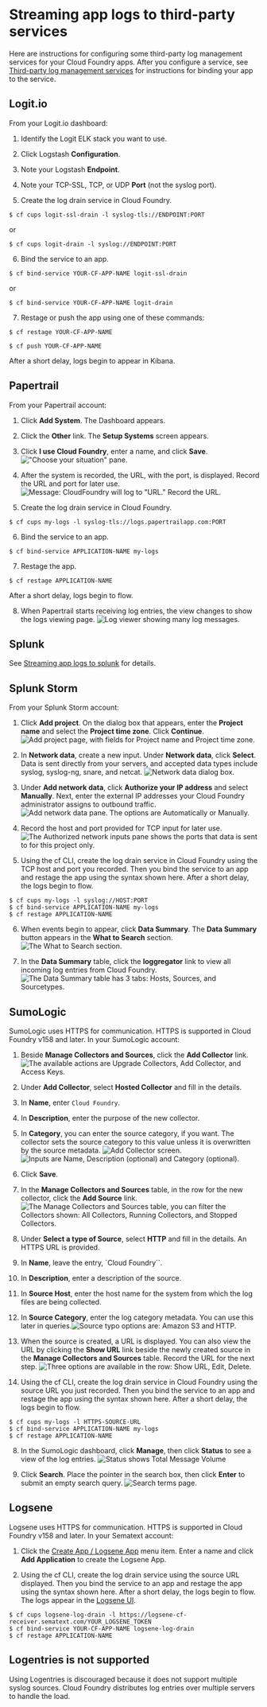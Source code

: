 # Streaming app logs to third-party services
Here are instructions for configuring some third-party log management services for your Cloud Foundry apps.
After you configure a service, see [Third-party log management services](https://docs.cloudfoundry.org/devguide/services/log-management.html) for instructions for binding your app to the service.

## Logit.io
From your Logit.io dashboard:

1. Identify the Logit ELK stack you want to use.

2. Click Logstash **Configuration**.

3. Note your Logstash **Endpoint**.

4. Note your TCP-SSL, TCP, or UDP **Port** (not the syslog port).

5. Create the log drain service in Cloud Foundry.
```
$ cf cups logit-ssl-drain -l syslog-tls://ENDPOINT:PORT
```
or
```
$ cf cups logit-drain -l syslog://ENDPOINT:PORT
```

6. Bind the service to an app.
```
$ cf bind-service YOUR-CF-APP-NAME logit-ssl-drain
```
or
```
$ cf bind-service YOUR-CF-APP-NAME logit-drain
```

7. Restage or push the app using one of these commands:
```
$ cf restage YOUR-CF-APP-NAME
```
```
$ cf push YOUR-CF-APP-NAME
```
After a short delay, logs begin to appear in Kibana.

## Papertrail
From your Papertrail account:

1. Click **Add System**. The Dashboard appears.

2. Click the **Other** link. The **Setup Systems** screen appears.

3. Click **I use Cloud Foundry**, enter a name, and click **Save**.
!["Choose your situation" pane.](https://docs.cloudfoundry.org/devguide/images/third-party-logs/papertrail-04.png)

4. After the system is recorded, the URL, with the port, is displayed. Record the URL and port for later use.
![Message: CloudFoundry will log to "URL." Record the URL.](https://docs.cloudfoundry.org/devguide/images/third-party-logs/papertrail-05.png)

5. Create the log drain service in Cloud Foundry.
```
$ cf cups my-logs -l syslog-tls://logs.papertrailapp.com:PORT
```

6. Bind the service to an app.
```
$ cf bind-service APPLICATION-NAME my-logs
```

7. Restage the app.
```
$ cf restage APPLICATION-NAME
```
After a short delay, logs begin to flow.

8. When Papertrail starts receiving log entries, the view changes to show the logs viewing page.
![Log viewer showing many log messages.](https://docs.cloudfoundry.org/devguide/images/third-party-logs/papertrail-11.png)

## Splunk
See [Streaming app logs to splunk](https://docs.cloudfoundry.org/devguide/services/integrate-splunk.html) for details.

## Splunk Storm
From your Splunk Storm account:

1. Click **Add project**. On the dialog box that appears, enter the **Project name** and select the **Project time zone**. Click **Continue**.
![Add project page, with fields for Project name and Project time zone.](https://docs.cloudfoundry.org/devguide/images/third-party-logs/splunkstorm-03.png)

2. In **Network data**, create a new input. Under **Network data**, click **Select**. Data is sent directly from your servers, and accepted data types include syslog, syslog-ng, snare, and netcat.
![Network data dialog box.](https://docs.cloudfoundry.org/devguide/images/third-party-logs/splunkstorm-04.png)

3. Under **Add network data**, click **Authorize your IP address** and select **Manually**. Next, enter the external IP addresses your Cloud Foundry administrator assigns to outbound traffic.
![Add network data pane. The options are Automatically or Manually.](https://docs.cloudfoundry.org/devguide/images/third-party-logs/splunkstorm-05.png)

4. Record the host and port provided for TCP input for later use.
![The Authorized network inputs pane shows the ports that data is sent to for this project only.](https://docs.cloudfoundry.org/devguide/images/third-party-logs/splunkstorm-06.png)

5. Using the cf CLI, create the log drain service in Cloud Foundry using the TCP host and port you recorded. Then you bind the service to an app and restage the app using the syntax shown here. After a short delay, the logs begin to flow.
```
$ cf cups my-logs -l syslog://HOST:PORT
$ cf bind-service APPLICATION-NAME my-logs
$ cf restage APPLICATION-NAME
```

6. When events begin to appear, click **Data Summary**. The **Data Summary** button appears in the **What to Search** section.
![The What to Search section.](https://docs.cloudfoundry.org/devguide/images/third-party-logs/splunkstorm-09.png)

7. In the **Data Summary** table, click the **loggregator** link to view all incoming log entries from Cloud Foundry.
![The Data Summary table has 3 tabs: Hosts, Sources, and Sourcetypes.](https://docs.cloudfoundry.org/devguide/images/third-party-logs/splunkstorm-10.png)

## SumoLogic
SumoLogic uses HTTPS for communication. HTTPS is supported in Cloud Foundry v158 and later.
In your SumoLogic account:

1. Beside **Manage Collectors and Sources**, click the **Add Collector** link.
![The available actions are Upgrade Collectors, Add Collector, and Access Keys.](https://docs.cloudfoundry.org/devguide/images/third-party-logs/sumologic-02.png)

2. Under **Add Collector**, select **Hosted Collector** and fill in the details.

1. In **Name**, enter `Cloud Foundry`.

2. In **Description**, enter the purpose of the new collector.

3. In **Category**, you can enter the source category, if you want. The collector sets the source category to this value unless it is overwritten by the source metadata.
![Add Collector screen.](https://docs.cloudfoundry.org/devguide/images/third-party-logs/sumologic-03a.png)
![Inputs are Name, Description (optional) and Category (optional).](https://docs.cloudfoundry.org/devguide/images/third-party-logs/sumologic-03b.png)

3. Click **Save**.

4. In the **Manage Collectors and Sources** table, in the row for the new collector, click the **Add Source** link.
![The Manage Collectors and Sources table, you can filter the Collectors shown: All Collectors, Running Collectors, and Stopped Collectors.](https://docs.cloudfoundry.org/devguide/images/third-party-logs/sumologic-04.png)

5. Under **Select a type of Source**, select **HTTP** and fill in the details. An HTTPS URL is provided.

1. In **Name**, leave the entry, `Cloud Foundry``.

2. In **Description**, enter a description of the source.

3. In **Source Host**, enter the host name for the system from which the log files are being collected.

4. In **Source Category**, enter the log category metadata. You can use this later in queries.![Source typo options are: Amazon S3 and HTTP.](https://docs.cloudfoundry.org/devguide/images/third-party-logs/sumologic-05.png)

6. When the source is created, a URL is displayed. You can also view the URL by clicking the **Show URL** link beside the newly created source in the **Manage Collectors and Sources** table. Record the URL for the next step.
![Three options are available in the row: Show URL, Edit, Delete.](https://docs.cloudfoundry.org/devguide/images/third-party-logs/sumologic-06a.png)

7. Using the cf CLI, create the log drain service in Cloud Foundry using the source URL you just recorded. Then you bind the service to an app and restage the app using the syntax shown here. After a short delay, the logs begin to flow.
```
$ cf cups my-logs -l HTTPS-SOURCE-URL
$ cf bind-service APPLICATION-NAME my-logs
$ cf restage APPLICATION-NAME
```

8. In the SumoLogic dashboard, click **Manage**, then click **Status** to see a view of the log entries.
![Status shows Total Message Volume](https://docs.cloudfoundry.org/devguide/images/third-party-logs/sumologic-09.png)

9. Click **Search**. Place the pointer in the search box, then click **Enter** to submit an empty search query.
![Search terms page.](https://docs.cloudfoundry.org/devguide/images/third-party-logs/sumologic-10.png)

## Logsene
Logsene uses HTTPS for communication. HTTPS is supported in Cloud Foundry v158 and later.
In your Sematext account:

1. Click the [Create App / Logsene App](https://apps.sematext.com/logsene-reports/registerApplication.do) menu item. Enter a name and click **Add Application** to create the Logsene App.

2. Using the cf CLI, create the log drain service using the source URL displayed. Then you bind the service to an app and restage the app using the syntax shown here. After a short delay, the logs begin to flow. The logs appear in the [Logsene UI](https://apps.sematext.com/users-web/services.do#logsene).
```
$ cf cups logsene-log-drain -l https://logsene-cf-receiver.sematext.com/YOUR_LOGSENE_TOKEN
$ cf bind-service YOUR-CF-APP-NAME logsene-log-drain
$ cf restage APPLICATION-NAME
```

## Logentries is not supported
Using Logentries is discouraged because it does not support multiple syslog sources. Cloud Foundry distributes log entries over multiple servers to handle the load.